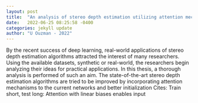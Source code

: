 ```yaml
---
layout: post
title:  "An analysis of stereo depth estimation utilizing attention mechanisms, self-supervised pose estimators & temporal predictions"
date:   2022-06-25 08:25:58 -0400
categories: jekyll update
author: "U Ouzman - 2022"
---
```

By the recent success of deep learning, real-world applications of stereo depth estimation algorithms attracted the interest of many researchers. Using the available datasets, synthetic or real-world, the researchers begin analyzing their ideas for practical applications. In this thesis, a thorough analysis is performed of such an aim. The state-of-the-art stereo depth estimation algorithms are tried to be improved by incorporating attention mechanisms to the current networks and better initialization  Cites: Train short, test long: Attention with linear biases enables input